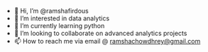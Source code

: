 - 👋 Hi, I’m @ramshafirdous
- 👀 I’m interested in data analytics
- 🌱 I’m currently learning python
- 💞️ I’m looking to collaborate on advanced analytics projects
- 📫 How to reach me via email @ ramshachowdhrey@gmail.com

<!---
ramshafirdous/ramshafirdous is a ✨ special ✨ repository because its `README.md` (this file) appears on your GitHub profile.
You can click the Preview link to take a look at your changes.
--->

